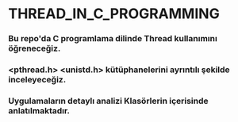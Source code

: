 # THREAD_IN_C_PROGRAMMING

### Bu repo'da C programlama dilinde Thread kullanımını öğreneceğiz.
### <pthread.h> <unistd.h> kütüphanelerini ayrıntılı şekilde inceleyeceğiz.

### Uygulamaların detaylı analizi Klasörlerin içerisinde anlatılmaktadır.
